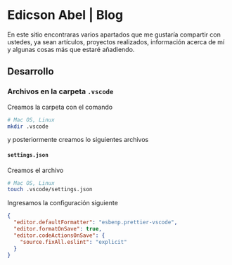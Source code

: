 # Edicson Abel | Blog
En este sitio encontraras varios apartados que me gustaría compartir con ustedes, ya sean artículos, proyectos realizados, información acerca de mí y algunas cosas más que estaré añadiendo.

## Desarrollo 

### Archivos en la carpeta `.vscode`
Creamos la carpeta con el comando
```sh
# Mac OS, Linux
mkdir .vscode
```
y posteriormente creamos lo siguientes archivos

#### `settings.json`
Creamos el archivo

```sh
# Mac OS, Linux
touch .vscode/settings.json
```
Ingresamos la configuración siguiente
```json
{
  "editor.defaultFormatter": "esbenp.prettier-vscode",
  "editor.formatOnSave": true,
  "editor.codeActionsOnSave": {
    "source.fixAll.eslint": "explicit"
  }
}
```